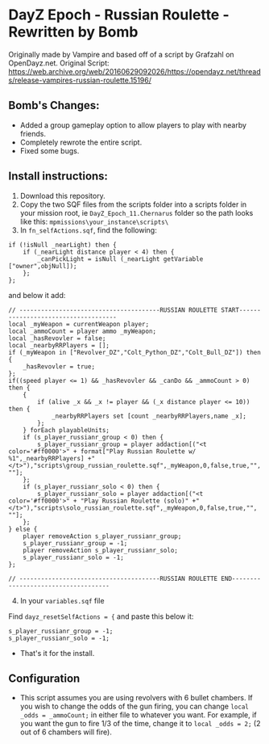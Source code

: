 # DayZ Epoch - Russian Roulette - Rewritten by Bomb
Originally made by Vampire and based off of a script by Grafzahl on OpenDayz.net. Original Script: https://web.archive.org/web/20160629092026/https://opendayz.net/threads/release-vampires-russian-roulette.15196/
## Bomb's Changes:
* Added a group gameplay option to allow players to play with nearby friends.
* Completely rewrote the entire script.
* Fixed some bugs.

## Install instructions:
1. Download this repository.
2. Copy the two SQF files from the scripts folder into a scripts folder in your mission root, ie `DayZ_Epoch_11.Chernarus` folder so the path looks like this: `mpmissions\your_instance\scripts\`
3. In `fn_selfActions.sqf`, find the following:
~~~sqf
if (!isNull _nearLight) then {
    if (_nearLight distance player < 4) then {
        _canPickLight = isNull (_nearLight getVariable ["owner",objNull]);
    };
};
~~~

and below it add:
~~~sqf
// ---------------------------------------RUSSIAN ROULETTE START------------------------------------
local _myWeapon = currentWeapon player;
local _ammoCount = player ammo _myWeapon;
local _hasRevovler = false;
local _nearbyRRPlayers = [];
if (_myWeapon in ["Revolver_DZ","Colt_Python_DZ","Colt_Bull_DZ"]) then {
    _hasRevovler = true;
};
if((speed player <= 1) && _hasRevovler && _canDo && _ammoCount > 0) then {
    {
        if (alive _x && _x != player && (_x distance player <= 10)) then {
            _nearbyRRPlayers set [count _nearbyRRPlayers,name _x];
        };
    } forEach playableUnits;
    if (s_player_russianr_group < 0) then {
        s_player_russianr_group = player addaction[("<t color='#ff0000'>" + format["Play Russian Roulette w/ %1",_nearbyRRPlayers] +"</t>"),"scripts\group_russian_roulette.sqf",_myWeapon,0,false,true,"", ""];
    };
    if (s_player_russianr_solo < 0) then {
        s_player_russianr_solo = player addaction[("<t color='#ff0000'>" + "Play Russian Roulette (solo)" +"</t>"),"scripts\solo_russian_roulette.sqf",_myWeapon,0,false,true,"", ""];
    };
} else {
    player removeAction s_player_russianr_group;
    s_player_russianr_group = -1;
    player removeAction s_player_russianr_solo;
    s_player_russianr_solo = -1;
};
 
// ---------------------------------------RUSSIAN ROULETTE END------------------------------------
~~~

4. In your `variables.sqf` file

Find `dayz_resetSelfActions = {` and paste this below it:
~~~sqf
s_player_russianr_group = -1;
s_player_russianr_solo = -1;
~~~

* That's it for the install.

## Configuration
* This script assumes you are using revolvers with 6 bullet chambers. If you wish to change the odds of the gun firing, you can change `local _odds = _ammoCount;` in either file to whatever you want. For example, if you want the gun to fire 1/3 of the time, change it to `local _odds = 2;` (2 out of 6 chambers will fire).